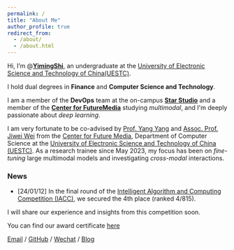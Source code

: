 ```yaml
---
permalink: /
title: "About Me"
author_profile: true
redirect_from: 
  - /about/
  - /about.html
---
```


Hi, I’m @[**YimingShi**](https://shiym.top/about/), an undergraduate at the [University of Electronic Science and Technology of China(UESTC)](https://www.uestc.edu.cn/). 

I hold dual degrees in **Finance** and **Computer Science and Technology**. 

I am a member of the **DevOps** team at the on-campus [**Star Studio**](https://github.com/StarStudio) and a member of the [**Center for FutureMedia**](https://cfm.uestc.edu.cn/index)  studying *multimodal*, and I'm deeply passionate about *deep learning*.

I am very fortunate to be co-advised by [Prof. Yang Yang](https://cfm.uestc.edu.cn/~yangyang/) and [Assoc. Prof. Jiwei Wei](https://scholar.google.com/citations?user=2Jmbr6AAAAAJ&hl=zh-CN&oi=ao) from the [Center for Future Media](https://cfm.uestc.edu.cn/index), Department of Computer Science at the [University of Electronic Science and Technology of China (UESTC)](https://www.uestc.edu.cn/). As a research trainee since May 2023, my focus has been on *fine-tuning* large multimodal models and investigating *cross-modal* interactions.

### News

- [24/01/12] In the final round of the [Intelligent Algorithm and Computing Competition (IACC)](https://iacc.pazhoulab-huangpu.com/contestdetail?id=64af50464a0ed647faca6266&award=1,000,000), we secured the 4th place (ranked 4/815). 

I will share our experience and insights from this competition soon. 

You can find our award certificate [here](../files/xiugo-certificate.pdf)


[Email](mailto:yimingshi666@gmail.com) / [GitHub](https://github/SKDDJ) / [Wechat](https://raw.githubusercontent.com/SKDDJ/picgoimgbed/main/202402121720081.jpeg) / [Blog](https://shiym.top)

<!--   
### 🏢 Study Experience

<img align="right" width="88" src="https://raw.githubusercontent.com/SKDDJ/picgoimgbed/main/202310281910558.jpg" />

- [University of Electronic Science and Technology of China](https://www.uestc.edu.cn/) &emsp; 📌 2021-08-20 —— Present

  - Postion: Postgraduate
  -  Major: Dual Degree in Finance and Computer Science & Technology
  - Curriculum: Integrating Finance with STEM

<img align="right" width="88" src="https://avatars.githubusercontent.com/u/11435014" />

- [Star Studio, UESTC](https://github.com/StarStudio) &emsp; 📌 2022-11-23 —— Present

  - Position: DevOps Team Member
  - Responsibilities: Operations and maintenance for the in-house forum "清水河畔" at the University of Electronic Science and Technology of China.

<img align="right" width="88" src="https://raw.githubusercontent.com/SKDDJ/picgoimgbed/main/202311032058566.jpg" />

- [Center for Future Media, Department of Computer Science, UESTC](https://cfm.uestc.edu.cn/index) &emsp; 📌 2023-5-31 —— Present

  - Position: Research Trainee
  - Co-advised by [Prof. Yang Yang](https://cfm.uestc.edu.cn/~yangyang/) and [Assoc. Prof. Jiwei Wei](https://scholar.google.com/citations?user=2Jmbr6AAAAAJ&hl=zh-CN&oi=ao)
  - Training Focus: Fine-tuning of parameters for large-scale multimodal models and investigating into cross-modal interactions.

<!-- 

### 📃 Recent Blog



* <a href='https://shiym.top/article/a0d51f41' target='_blank'>金融学基础</a> - 2022-12-27
* <a href='https://shiym.top/article/5d312595' target='_blank'>数据挖掘与大数据分析</a> - 2022-12-27
* <a href='https://shiym.top/article/28d5cef4' target='_blank'>概率论与数理统计</a> - 2022-12-24
* <a href='https://shiym.top/article/dbeddcc1' target='_blank'>计算机操作系统</a> - 2023-07-01
* <a href='https://shiym.top/article/f1b79b2a' target='_blank'>金融衍生工具</a> - 2023-07-01


 -->


